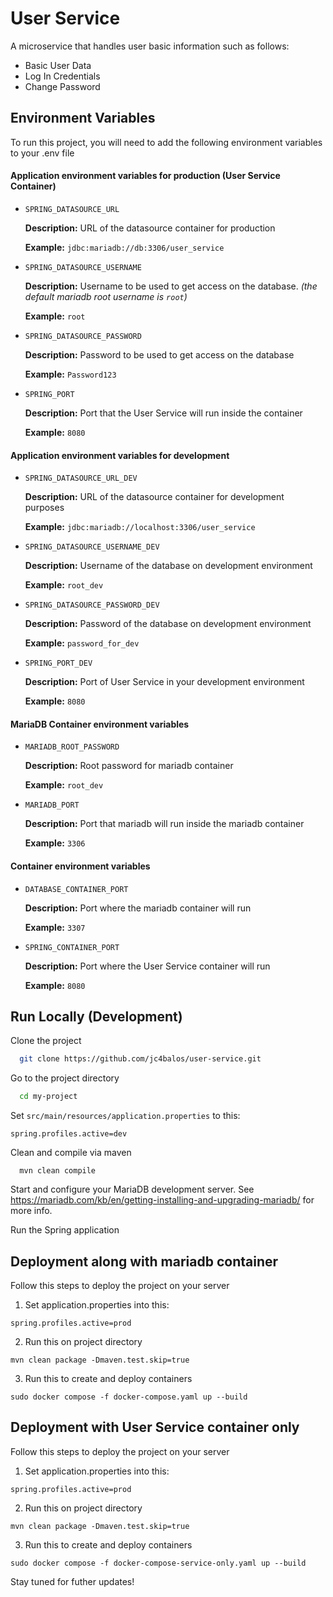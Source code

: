 # User Service

A microservice that handles user basic information such as follows:

- Basic User Data
- Log In Credentials
- Change Password

## Environment Variables

To run this project, you will need to add the following environment variables to your .env file

#### Application environment variables for production (User Service Container)

- `SPRING_DATASOURCE_URL`

  **Description:** URL of the datasource container for production

  **Example:** `jdbc:mariadb://db:3306/user_service`

- `SPRING_DATASOURCE_USERNAME`

  **Description:** Username to be used to get access on the database. _(the default mariadb root username is `root`)_

  **Example:** `root`

- `SPRING_DATASOURCE_PASSWORD`

  **Description:** Password to be used to get access on the database

  **Example:** `Password123`

- `SPRING_PORT`

  **Description:** Port that the User Service will run inside the container

  **Example:** `8080`

#### Application environment variables for development

- `SPRING_DATASOURCE_URL_DEV`

  **Description:** URL of the datasource container for development purposes

  **Example:** `jdbc:mariadb://localhost:3306/user_service`

- `SPRING_DATASOURCE_USERNAME_DEV`

  **Description:** Username of the database on development environment

  **Example:** `root_dev`

- `SPRING_DATASOURCE_PASSWORD_DEV`

  **Description:** Password of the database on development environment

  **Example:** `password_for_dev`

- `SPRING_PORT_DEV`

  **Description:** Port of User Service in your development environment

  **Example:** `8080`

#### MariaDB Container environment variables

- `MARIADB_ROOT_PASSWORD`

  **Description:** Root password for mariadb container

  **Example:** `root_dev`

- `MARIADB_PORT`

  **Description:** Port that mariadb will run inside the mariadb container

  **Example:** `3306`

#### Container environment variables

- `DATABASE_CONTAINER_PORT`

  **Description:** Port where the mariadb container will run

  **Example:** `3307`

- `SPRING_CONTAINER_PORT`

  **Description:** Port where the User Service container will run

  **Example:** `8080`

## Run Locally (Development)

Clone the project

```bash
  git clone https://github.com/jc4balos/user-service.git
```

Go to the project directory

```bash
  cd my-project
```

Set `src/main/resources/application.properties` to this:

```
spring.profiles.active=dev

```

Clean and compile via maven

```
  mvn clean compile
```

Start and configure your MariaDB development server.
See https://mariadb.com/kb/en/getting-installing-and-upgrading-mariadb/ for more info.

Run the Spring application

## Deployment along with mariadb container

Follow this steps to deploy the project on your server

1. Set application.properties into this:

```
spring.profiles.active=prod

```

2. Run this on project directory

```
mvn clean package -Dmaven.test.skip=true

```

3. Run this to create and deploy containers

```
sudo docker compose -f docker-compose.yaml up --build

```

## Deployment with User Service container only

Follow this steps to deploy the project on your server

1. Set application.properties into this:

```
spring.profiles.active=prod

```

2. Run this on project directory

```
mvn clean package -Dmaven.test.skip=true

```

3. Run this to create and deploy containers

```
sudo docker compose -f docker-compose-service-only.yaml up --build

```

Stay tuned for futher updates!
